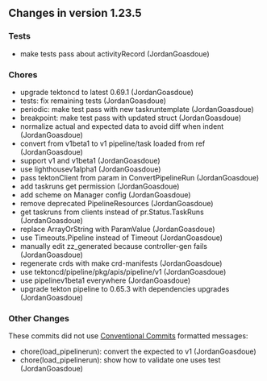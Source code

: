 
## Changes in version 1.23.5

### Tests

* make tests pass about activityRecord (JordanGoasdoue)

### Chores

* upgrade tektoncd to latest 0.69.1 (JordanGoasdoue)
* tests: fix remaining tests (JordanGoasdoue)
* periodic: make test pass with new taskruntemplate (JordanGoasdoue)
* breakpoint: make test pass with updated struct (JordanGoasdoue)
* normalize actual and expected data to avoid diff when indent (JordanGoasdoue)
* convert from v1beta1 to v1 pipeline/task loaded from ref (JordanGoasdoue)
* support v1 and v1beta1 (JordanGoasdoue)
* use lighthousev1alpha1 (JordanGoasdoue)
* pass tektonClient from param in ConvertPipelineRun (JordanGoasdoue)
* add taskruns get permission (JordanGoasdoue)
* add scheme on Manager config (JordanGoasdoue)
* remove deprecated PipelineResources (JordanGoasdoue)
* get taskruns from clients instead of pr.Status.TaskRuns (JordanGoasdoue)
* replace ArrayOrString with ParamValue (JordanGoasdoue)
* use Timeouts.Pipeline instead of Timeout (JordanGoasdoue)
* manually edit zz_generated because controller-gen fails (JordanGoasdoue)
* regenerate crds with make crd-manifests (JordanGoasdoue)
* use tektoncd/pipeline/pkg/apis/pipeline/v1 (JordanGoasdoue)
* use pipelinev1beta1 everywhere (JordanGoasdoue)
* upgrade tekton pipeline to 0.65.3 with dependencies upgrades (JordanGoasdoue)

### Other Changes

These commits did not use [Conventional Commits](https://conventionalcommits.org/) formatted messages:

* chore(load_pipelinerun): convert the expected to v1 (JordanGoasdoue)
* chore(load_pipelinerun): show how to validate one uses test (JordanGoasdoue)
